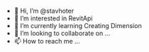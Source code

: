 - 👋 Hi, I’m @stavhoter
- 👀 I’m interested in RevitApi
- 🌱 I’m currently learning Creating Dimension
- 💞️ I’m looking to collaborate on ...
- 📫 How to reach me ...

<!---
stavhoter/stavhoter is a ✨ special ✨ repository because its `README.md` (this file) appears on your GitHub profile.
You can click the Preview link to take a look at your changes.
--->
